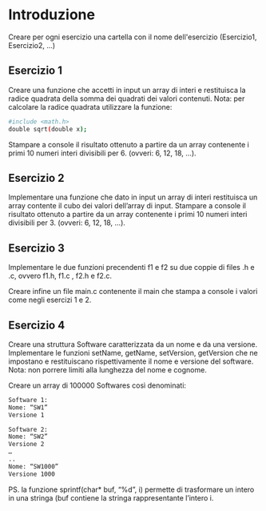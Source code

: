 # Introduzione
Creare per ogni esercizio una cartella con il nome dell'esercizio (Esercizio1, Esercizio2, ...)

## Esercizio 1
Creare una funzione che accetti in input un array di interi e restituisca la radice quadrata della somma dei quadrati dei valori contenuti.
Nota: per calcolare la radice quadrata utilizzare la funzione:
```sh
#include <math.h>
double sqrt(double x);
```
Stampare a console il risultato ottenuto a partire da un array contenente i primi 10 numeri interi divisibili per 6. (ovveri: 6, 12, 18, …).


## Esercizio 2
Implementare una funzione che dato in input un array di interi restituisca un array contente il cubo dei valori dell’array di input.
Stampare a console il risultato ottenuto a partire da un array contenente i primi 10 numeri interi divisibili per 3. (ovveri: 6, 12, 18, …).

## Esercizio 3
Implementare le due funzioni precendenti f1 e f2 su due coppie di files .h e .c, ovvero f1.h, f1.c , f2.h e f2.c.

Creare infine un file main.c contenente il main che stampa a console i valori come negli esercizi 1 e 2.

## Esercizio 4
Creare una struttura Software caratterizzata da un nome e da una versione.
Implementare le funzioni setName, getName, setVersion, getVersion che ne impostano e restituiscano rispettivamente il nome e versione del software. Nota: non porrere limiti alla lunghezza del nome e cognome.

Creare un array di 100000 Softwares così denominati:
```sh
Software 1:
Nome: “SW1”
Versione 1

Software 2:
Nome: “SW2”
Versione 2
…
..
Nome: “SW1000”
Versione 1000
```

PS. la funzione sprintf(char* buf, “%d”, i) permette di trasformare un intero in una stringa (buf contiene la stringa rappresentante l’intero i.
